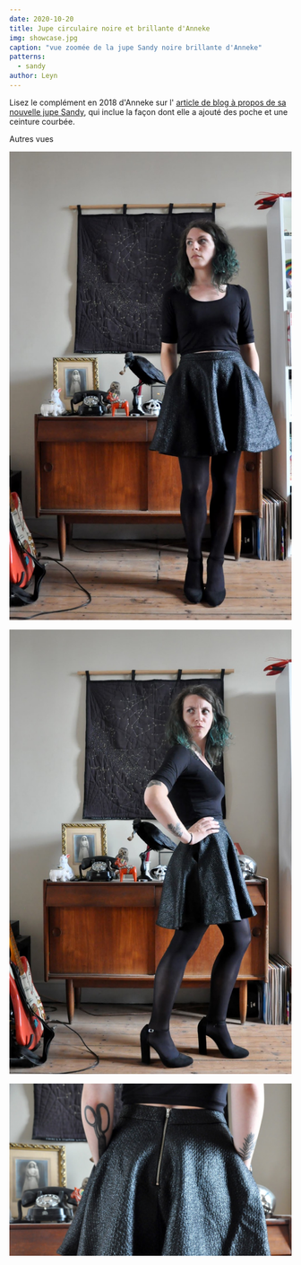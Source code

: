 ```yaml
---
date: 2020-10-20
title: Jupe circulaire noire et brillante d'Anneke
img: showcase.jpg
caption: "vue zoomée de la jupe Sandy noire brillante d'Anneke"
patterns:
  - sandy
author: Leyn
---
```


Lisez le complément en 2018 d'Anneke sur l' [article de blog à propos de sa nouvelle jupe Sandy](http://www.annekecaramin.com/2018/08/garbage-dragon.html), qui inclue la façon dont elle a ajouté des poche et une ceinture courbée.

Autres vues

![vue de la tenue complète](front_fulllength.jpg)

![vue latérale spectaculaire](sideview.jpg)

![zoom sur la fermeture éclair du dos](zipper.jpg)
